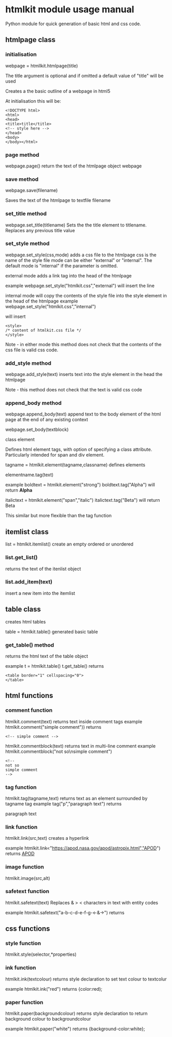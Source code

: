 # htmlkit module usage manual

Python module for quick generation of basic html and css code.

## htmlpage class

### initialisation
webpage = htmllkit.htmlpage(title)

The title argument is optional and if omitted a default value of "title" will be used

Creates a the basic outline of a webpage in html5

At initialisation this will be:
```
<!DOCTYPE html>
<html>
<head>
<title>title</title>
<!-- style here -->
</head>
<body>
</body></html>
```

### page method
webpage.page()
return the text of the htmlpage object webpage

### save method
webpage.save(filename)

Saves the text of the htmlpage to textfile filename

### set_title method
webpage.set_title(titlename)
Sets the the title element to titlename. Replaces any previous title value


### set_style method
webpage.set_style(css,mode)
adds a css file to the htmlpage
css is the name of the style file
mode can be either "external" or "internal". The default mode is "internal" if the parameter is omitted.

external mode adds a link tag into the head of the htmlpage

example
webpage.set_style("htmlkit.css","external")
will insert the line 
<link rel="stylesheet" href="htmlkit.css">

internal mode will copy the contents of the style file into the style element in the head of the htmlpage
example
webpage.set_style("htmlkit.css","internal")

will insert
```
<style>
/* content of htmlkit.css file */
</style>
```
Note - in either mode this method does not check that the contents of the css file is valid css code.

### add_style method
webpage.add_style(text)
inserts text into the style element in the head the htmlpage

Note - this method does not check that the text is valid css code


### append_body method
webpage.append_body(text)
append text to the body element of the html page at the end of any existing context

webpage.set_body(textblock)


class element

Defines html element tags, with option of specifying a class attribute. Particularly intended for span and div element. 

tagname = htmlkit.element(tagname,classname)
defines elements 

elementname.tag(text)

example
boldtext = htmlkit.element("strong")
boldtext.tag("Alpha")
will return
<strong>Alpha</strong>

italictext = htmlkit.element("span","italic")
italictext.tag("Beta")
will return
<span class="italic">Beta</span>

This similar but more flexible than the tag function






## itemlist class

list = htmlkit.itemlist()
create an empty ordered or unordered 

### list.get_list()
returns the text of the itenlist object

### list.add_item(text)
insert a new item into the itemlist

## table class 
creates html tables

table = htmlkit.table()
generated basic table

### get_table() method
returns the html text of the table object

example
t = htmlkit.table()
t.get_table()
returns
```
<table border="1" cellspacing="0">
</table>
```



## html functions

### comment function
htmlkit.comment(text)
returns text inside comment tags
example
htmlkit.comment("simple comment"))
returns
```
<!-- simple comment -->
```

htmlkit.commentblock(text)
returns text in multi-line comment
example
htmlkit.commentblock("not so\nsimple comment")
```
<!--
not so
simple comment
-->
```

### tag function
htmlkit.tag(tagname,text)
returns text as an element surrounded by tagname tag
example
tag("p","paragraph text")
returns
<p>paragraph text</p>


### link function
htmlkit.link(src,text)
creates a hyperlink

example
htmlkit.link<"https://apod.nasa.gov/apod/astropix.html","APOD")
returns
<a href="https://apod.nasa.gov/apod/astropix.html">APOD</a>

### image function
htmlkit.image(src,alt)

### safetext function
htmlkit.safetext(text)
Replaces & > < characters in text with entity codes

example
htmlkit.safetext("a-b-c-d-e-f-g-<-&->")
returns 

## css functions

### style function
htmlkit.style(selector,*properties)

### ink function
htmlkit.ink(textcolour)
returns style declaration to set text colour to textcolur

example
htmlkit.ink("red")
returns
{color:red);

### paper function
htmlkit.paper(backgroundcolour)
returns style declaration to return background colour to backgroundcolour

example
htmlkit.paper("white")
returns
{background-color:white};
 
 